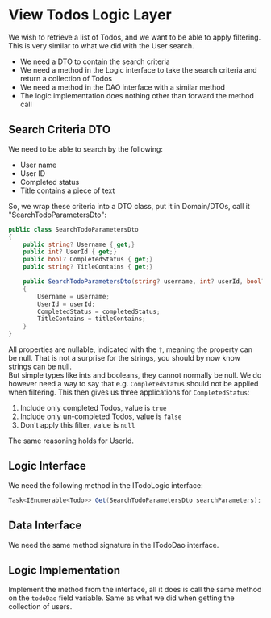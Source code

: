 # View Todos Logic Layer

We wish to retrieve a list of Todos, and we want to be able to apply filtering. This is very similar to what we did with the User search.
* We need a DTO to contain the search criteria
* We need a method in the Logic interface to take the search criteria and return a collection of Todos
* We need a method in the DAO interface with a similar method
* The logic implementation does nothing other than forward the method call

## Search Criteria DTO
We need to be able to search by the following:
* User name
* User ID
* Completed status
* Title contains a piece of text

So, we wrap these criteria into a DTO class, put it in Domain/DTOs, call it "SearchTodoParametersDto":

```csharp
public class SearchTodoParametersDto
{
    public string? Username { get;}
    public int? UserId { get;}
    public bool? CompletedStatus { get;}
    public string? TitleContains { get;}

    public SearchTodoParametersDto(string? username, int? userId, bool? completedStatus, string? titleContains)
    {
        Username = username;
        UserId = userId;
        CompletedStatus = completedStatus;
        TitleContains = titleContains;
    }
}
```

All properties are nullable, indicated with the `?`, meaning the property can be null. That is not a surprise for the strings, you should by now know strings can be null.\
But simple types like ints and booleans, they cannot normally be null. We do however need a way to say that e.g. `CompletedStatus` should not be applied when filtering. This then gives us three applications for `CompletedStatus`:

1) Include only completed Todos, value is `true`
2) Include only un-completed Todos, value is `false`
3) Don't apply this filter, value is `null`

The same reasoning holds for UserId.

## Logic Interface
We need the following method in the ITodoLogic interface:

```csharp
Task<IEnumerable<Todo>> Get(SearchTodoParametersDto searchParameters);
```

## Data Interface

We need the same method signature in the ITodoDao interface.

## Logic Implementation
Implement the method from the interface, all it does is call the same method on the `todoDao` field variable. Same as what we did when getting the collection of users.
